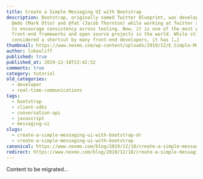 ```yaml
---
title: Create a Simple Messaging UI with Bootstrap
description: Bootstrap, originally named Twitter Blueprint, was developed by
  @mdo (Mark Otto) and @fat (Jacob Thornton) while working at Twitter as a way
  to encourage consistency across tooling. Now, it is one of the most popular
  front-end frameworks and open source projects in the world. While still
  considered a shortcut by many front-end developers, it has […]
thumbnail: https://www.nexmo.com/wp-content/uploads/2019/12/E_Simple-Messaging-UI_1200x600.jpg
author: lukeoliff
published: true
published_at: 2019-12-18T13:42:52
comments: true
category: tutorial
old_categories:
  - developer
  - real-time-communications
tags:
  - bootstrap
  - client-sdks
  - conversation-api
  - javascript
  - messaging-ui
slugs:
  - create-a-simple-messaging-ui-with-bootstrap-dr
  - create-a-simple-messaging-ui-with-bootstrap
canonical: https://www.nexmo.com/blog/2019/12/18/create-a-simple-messaging-ui-with-bootstrap-dr
redirect: https://www.nexmo.com/blog/2019/12/18/create-a-simple-messaging-ui-with-bootstrap-dr
---
```

Content to be migrated...